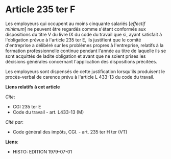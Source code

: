 # Article 235 ter F

Les employeurs qui occupent au moins cinquante salariés [*effectif minimum*] ne peuvent être regardés comme s'étant conformés
aux dispositions du titre V du livre IX du code du travail que si, ayant satisfait à l'obligation prévue à l'article 235 ter
E, ils justifient que le comité d'entreprise a délibéré sur les problèmes propres à l'entreprise, relatifs à la formation
professionnelle continue pendant l'année au titre de laquelle ils se sont acquittés de ladite obligation et avant que ne
soient prises les décisions générales concernant l'application des dispositions précitées.

Les employeurs sont dispensés de cette justification lorsqu'ils produisent le procès-verbal de carence prévu à l'article L
433-13 du code du travail.

**Liens relatifs à cet article**

_Cite_:

  - CGI 235 ter E
  - Code du travail - art. L433-13 (M)

_Cité par_:

  - Code général des impôts, CGI. - art. 235 ter H ter (VT)

**Liens**:

  - HISTO: EDITION 1979-07-01
